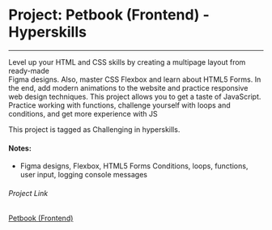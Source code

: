 # Project: Petbook (Frontend) - Hyperskills
<hr />

Level up your HTML and CSS skills by creating a multipage layout from ready-made   
Figma designs. Also, master CSS Flexbox and learn about HTML5 Forms. 
In the end, add modern animations to the website and practice responsive web design techniques.
This project allows you to get a taste of JavaScript. Practice working with functions, challenge yourself with loops and conditions, and get more experience with JS

This project is tagged as Challenging in hyperskills.   

#### Notes:
* Figma designs, Flexbox, HTML5 Forms
  Conditions, loops, functions, user input, logging console messages

###### Project Link
[Petbook (Frontend)](https://hyperskill.org/projects/282)
